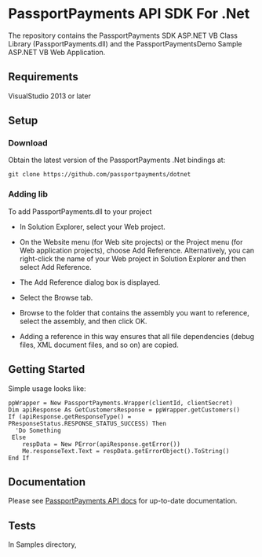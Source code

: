 # PassportPayments API SDK For .Net

The repository contains the PassportPayments SDK ASP.NET VB Class Library (PassportPayments.dll) and the PassportPaymentsDemo Sample ASP.NET VB Web Application.



## Requirements


VisualStudio 2013 or later

## Setup

### Download
Obtain the latest version of the PassportPayments .Net bindings at:

```
git clone https://github.com/passportpayments/dotnet
```

### Adding lib 

To add PassportPayments.dll to your project

* In Solution Explorer, select your Web project.

* On the Website menu (for Web site projects) or the Project menu (for Web application projects), choose Add Reference. Alternatively, you can right-click the name of your Web project in Solution Explorer and then select Add Reference.

* The Add Reference dialog box is displayed.

* Select the Browse tab.

* Browse to the folder that contains the assembly you want to reference, select the assembly, and then click OK.

* Adding a reference in this way ensures that all file dependencies (debug files, XML document files, and so on) are copied.


## Getting Started
    
Simple usage looks like:

```aspx-vb
ppWrapper = New PassportPayments.Wrapper(clientId, clientSecret)
Dim apiResponse As GetCustomersResponse = ppWrapper.getCustomers()
If (apiResponse.getResponseType() = PResponseStatus.RESPONSE_STATUS_SUCCESS) Then
  'Do Something
 Else
    respData = New PError(apiResponse.getError())
    Me.responseText.Text = respData.getErrorObject().ToString()
End If

```

## Documentation

Please see [PassportPayments API docs](https://api.passportpayments.com/docs/) for up-to-date documentation.

## Tests

In Samples directory, 
